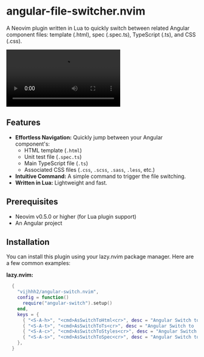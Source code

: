 # angular-file-switcher.nvim

A Neovim plugin written in Lua to quickly switch between related Angular component files: template (.html), spec (.spec.ts), TypeScript (.ts), and CSS (.css).

![Angular File Switcher demo](https://github.com/vijhhh2/angular-switch.nvim/blob/main/assets/angular-switch.mov)

## Features

* **Effortless Navigation:** Quickly jump between your Angular component's:
    * HTML template (`.html`)
    * Unit test file (`.spec.ts`)
    * Main TypeScript file (`.ts`)
    * Associated CSS files (`.css`, `.scss`, `.sass`, `.less`, etc.)
* **Intuitive Command:** A simple command to trigger the file switching.
* **Written in Lua:** Lightweight and fast.

## Prerequisites

* Neovim v0.5.0 or higher (for Lua plugin support)
* An Angular project

## Installation

You can install this plugin using your lazy.nvim package manager. Here are a few common examples:

**lazy.nvim:**

```lua
  {
    "vijhhh2/angular-switch.nvim",
    config = function()
      require("angular-switch").setup()
    end,
    keys = {
      { "<S-A-h>", "<cmd>AsSwitchToHtml<cr>", desc = "Angular Switch to  html" },
      { "<S-A-t>", "<cmd>AsSwitchToTs<cr>", desc = "Angular Switch to  typescript" },
      { "<S-A-c>", "<cmd>AsSwitchToStyles<cr>", desc = "Angular Switch to  styles" },
      { "<S-A-s>", "<cmd>AsSwitchToSpec<cr>", desc = "Angular Switch to  html" },
    },
  }
```
